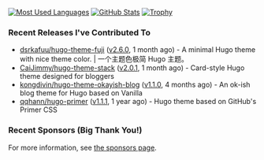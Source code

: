 [![Most Used Languages](https://github-readme-stats.vercel.app/api/top-langs/?username=ress997&layout=compact)](https://github.com/anuraghazra/github-readme-stats)
[![GitHub Stats](https://github-readme-stats.vercel.app/api?username=ress997&show_icons=true)](https://github.com/anuraghazra/github-readme-stats)
[![Trophy](https://github-profile-trophy.vercel.app/?username=ress997)](https://github.com/ryo-ma/github-profile-trophy)

### Recent Releases I've Contributed To

- [dsrkafuu/hugo-theme-fuji](https://github.com/dsrkafuu/hugo-theme-fuji) ([v2.6.0](https://github.com/dsrkafuu/hugo-theme-fuji/releases/tag/v2.6.0), 1 month ago) - A minimal Hugo theme with nice theme color. | 一个主题色极简 Hugo 主题。
- [CaiJimmy/hugo-theme-stack](https://github.com/CaiJimmy/hugo-theme-stack) ([v2.0.1](https://github.com/CaiJimmy/hugo-theme-stack/releases/tag/v2.0.1), 1 month ago) - Card-style Hugo theme designed for bloggers
- [kongdivin/hugo-theme-okayish-blog](https://github.com/kongdivin/hugo-theme-okayish-blog) ([v1.1.0](https://github.com/kongdivin/hugo-theme-okayish-blog/releases/tag/v1.1.0), 4 months ago) - An ok-ish blog theme for Hugo based on Vanilla
- [qqhann/hugo-primer](https://github.com/qqhann/hugo-primer) ([v1.1.1](https://github.com/qqhann/hugo-primer/releases/tag/v1.1.1), 1 year ago) - Hugo theme based on GitHub&#39;s Primer CSS

### Recent Sponsors (Big Thank You!)


For more information, see [the sponsors page](https://github.com/sponsors/ress997/).
